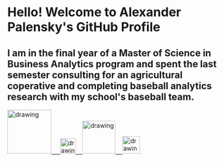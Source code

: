 # Hello! Welcome to Alexander Palensky's GitHub Profile

## I am in the final year of a Master of Science in Business Analytics program and spent the last semester consulting for an agricultural coperative and completing baseball analytics research with my school's baseball team.

<a href="https://www.linkedin.com/in/alexanderpalensky/"><img src="https://res.cloudinary.com/importdata/image/upload/v1595012354/linkedin_t9qiwy.png" alt="drawing" width="100"/> &nbsp;&nbsp;&nbsp;&nbsp;<a href="https://medium.com/@apalensky"><img src="https://res.cloudinary.com/importdata/image/upload/v1595012354/medium_mono_hoz0z5.png" alt="drawing" width="35"/>&nbsp;&nbsp;&nbsp;&nbsp;<a href="https://www.kaggle.com/apalensky"><img src="https://res.cloudinary.com/importdata/image/upload/v1595012924/kaggle_ksaktb.png" alt="drawing" width="75"/>&nbsp;&nbsp;&nbsp;&nbsp;<a href="https://twitter.com/AlPalensky"><img src="https://res.cloudinary.com/importdata/image/upload/v1595012924/Twitter_Logo_Blue_gbtagu.png" alt="drawing" width="40"/>

<!--
**apalensky/apalensky** is a ✨ _special_ ✨ repository because its `README.md` (this file) appears on your GitHub profile.

Here are some ideas to get you started:

- 🔭 I’m currently working on ...
- 🌱 I’m currently learning ...
- 👯 I’m looking to collaborate on ...
- 🤔 I’m looking for help with ...
- 💬 Ask me about ...
- 📫 How to reach me: ...
- 😄 Pronouns: ...
- ⚡ Fun fact: ...
-->

